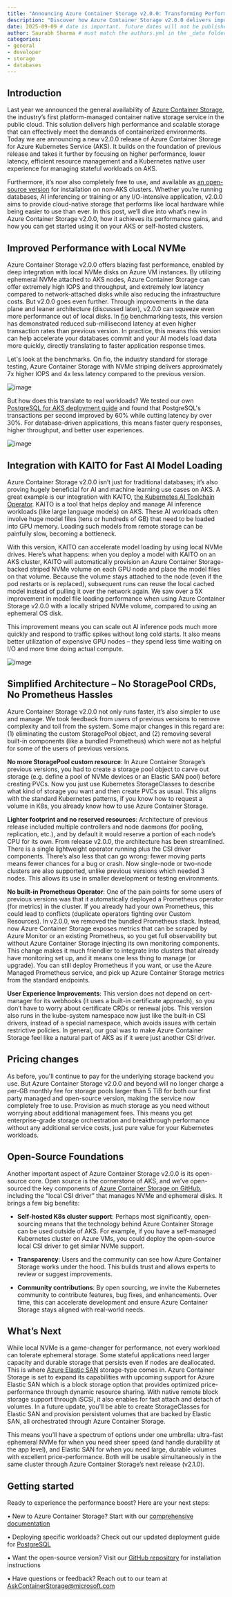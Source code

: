 ```yaml
---
title: "Announcing Azure Container Storage v2.0.0: Transforming Performance for Stateful Workloads on AKS"
description: "Discover how Azure Container Storage v2.0.0 delivers improved performance and advanced features for stateful workloads on AKS."
date: 2025-09-09 # date is important. future dates will not be published
author: Saurabh Sharma # must match the authors.yml in the _data folder
categories: 
- general 
- developer
- storage
- databases
---
```


## Introduction

Last year we announced the general availability of [Azure Container Storage](https://learn.microsoft.com/azure/storage/container-storage/container-storage-introduction), the industry’s first platform-managed container native storage service in the public cloud. This solution delivers high performance and scalable storage that can effectively meet the demands of containerized environments. Today we are announcing a new v2.0.0 release of Azure Container Storage for Azure Kubernetes Service (AKS). It builds on the foundation of previous release and takes it further by focusing on higher performance, lower latency, efficient resource management and a Kubernetes native user experience for managing stateful workloads on AKS.

Furthermore, it’s now also completely free to use, and available as [an open-source version](https://github.com/Azure/local-csi-driver) for installation on non-AKS clusters. Whether you’re running databases, AI inferencing or training or any I/O-intensive application, v2.0.0 aims to provide cloud-native storage that performs like local hardware while being easier to use than ever. In this post, we’ll dive into what’s new in Azure Container Storage v2.0.0, how it achieves its performance gains, and how you can get started using it on your AKS or self-hosted clusters.

## Improved Performance with Local NVMe

Azure Container Storage v2.0.0 offers blazing fast performance, enabled by deep integration with local NVMe disks on Azure VM instances. By utilizing ephemeral NVMe attached to AKS nodes, Azure Container Storage can offer extremely high IOPS and throughput, and extremely low latency compared to network-attached disks while also reducing the infrastructure costs. But v2.0.0 goes even further. Through improvements in the data plane and leaner architecture (discussed later), v2.0.0 can squeeze even more performance out of local disks. In [fio](https://github.com/axboe/fio) benchmarking tests, this version has demonstrated reduced sub-millisecond latency at even higher transaction rates than previous version. In practice, this means this version can help accelerate your databases commit and your AI models load data more quickly, directly translating to faster application response times.

Let's look at the benchmarks. On fio, the industry standard for storage testing, Azure Container Storage with NVMe striping delivers approximately 7x higher IOPS and 4x less latency compared to the previous version.

![image](/assets/images/acstor-v2/performance-comparsion-fio.png)

But how does this translate to real workloads? We tested our own [PostgreSQL for AKS deployment guide](https://learn.microsoft.com/azure/aks/postgresql-ha-overview) and found that PostgreSQL's transactions per second improved by 60% while cutting latency by over 30%. For database-driven applications, this means faster query responses, higher throughput, and better user experiences.

![image](/assets/images/acstor-v2/perf-comparsion-pgsql.png)

## Integration with KAITO for Fast AI Model Loading

Azure Container Storage v2.0.0 isn’t just for traditional databases; it’s also proving hugely beneficial for AI and machine learning use cases on AKS. A great example is our integration with KAITO, [the Kubernetes AI Toolchain Operator](https://blog.aks.azure.com/2025/07/02/kaito-inference-with-acstor). KAITO is a tool that helps deploy and manage AI inference workloads (like large language models) on AKS. These AI workloads often involve huge model files (tens or hundreds of GB) that need to be loaded into GPU memory. Loading such models from remote storage can be painfully slow, becoming a bottleneck.

With this version, KAITO can accelerate model loading by using local NVMe drives. Here’s what happens: when you deploy a model with KAITO on an AKS cluster, KAITO will automatically provision an Azure Container Storage-backed striped NVMe volume on each GPU node and place the model files on that volume. Because the volume stays attached to the node (even if the pod restarts or is replaced), subsequent runs can reuse the local cached model instead of pulling it over the network again. We saw over a 5X improvement in model file loading performance when using Azure Container Storage v2.0.0 with a locally striped NVMe volume, compared to using an ephemeral OS disk.

This improvement means you can scale out AI inference pods much more quickly and respond to traffic spikes without long cold starts. It also means better utilization of expensive GPU nodes – they spend less time waiting on I/O and more time doing actual compute.

![image](/assets/images/acstor-v2/kaito-performance.png)

## Simplified Architecture – No StoragePool CRDs, No Prometheus Hassles

Azure Container Storage v2.0.0 not only runs faster, it’s also simpler to use and manage. We took feedback from users of previous versions to remove complexity and toil from the system. Some major changes in this regard are: (1) eliminating the custom StoragePool object, and (2) removing several built-in components (like a bundled Prometheus) which were not as helpful for some of the users of previous versions.

**No more StoragePool custom resource**: In Azure Container Storage’s previous versions, you had to create a storage pool object to carve out storage (e.g. define a pool of NVMe devices or an Elastic SAN pool) before creating PVCs.  Now you just use Kubernetes StorageClasses to describe what kind of storage you want and then create PVCs as usual. This aligns with the standard Kubernetes patterns, if you know how to request a volume in K8s, you already know how to use Azure Container Storage.

**Lighter footprint and no reserved resources**: Architecture of previous release included multiple controllers and node daemons (for pooling, replication, etc.), and by default it would reserve a portion of each node’s CPU for its own. From release v2.0.0, the architecture has been streamlined. There is a single lightweight operator running plus the CSI driver components. There’s also less that can go wrong: fewer moving parts means fewer chances for a bug or crash. Now single-node or two-node clusters are also supported, unlike previous versions which needed 3 nodes. This allows its use in smaller development or testing environments.  

**No built-in Prometheus Operator**: One of the pain points for some users of previous versions was that it automatically deployed a Prometheus operator (for metrics) in the cluster. If you already had your own Prometheus, this could lead to conflicts (duplicate operators fighting over Custom Resources). In v2.0.0, we removed the bundled Prometheus stack. Instead, now Azure Container Storage exposes metrics that can be scraped by Azure Monitor or an existing Prometheus, so you get full observability but without Azure Container Storage injecting its own monitoring components. This change makes it much friendlier to integrate into clusters that already have monitoring set up, and it means one less thing to manage (or upgrade). You can still deploy Prometheus if you want, or use the Azure Managed Prometheus service, and pick up Azure Container Storage metrics from the standard endpoints.

**User Experience Improvements**: This version does not depend on cert-manager for its webhooks (it uses a built-in certificate approach), so you don’t have to worry about certificate CRDs or renewal jobs. This version also runs in the kube-system namespace now just like the built-in CSI drivers, instead of a special namespace, which avoids issues with certain restrictive policies. In general, our goal was to make Azure Container Storage feel like a natural part of AKS as if it were just another CSI driver.

## Pricing changes

As before, you'll continue to pay for the underlying storage backend you use. But Azure Container Storage v2.0.0 and beyond will no longer charge a per-GB monthly fee for storage pools larger than 5 TiB for both our first party managed and open-source version, making the service now completely free to use. Provision as much storage as you need without worrying about additional management fees. This means you get enterprise-grade storage orchestration and breakthrough performance without any additional service costs, just pure value for your Kubernetes workloads.

## Open-Source Foundations

Another important aspect of Azure Container Storage v2.0.0 is its open-source core. Open source is the cornerstone of AKS, and we’ve open-sourced the key components of [Azure Container Storage on GitHub](https://github.com/Azure/local-csi-driver), including the “local CSI driver” that manages NVMe and ephemeral disks. It brings a few big benefits:

- **Self-hosted K8s cluster support**: Perhaps most significantly, open-sourcing means that the technology behind Azure Container Storage can be used outside of AKS. For example, if you have a self-managed Kubernetes cluster on Azure VMs, you could deploy the open-source local CSI driver to get similar NVMe support.

- **Transparency**: Users and the community can see how Azure Container Storage works under the hood. This builds trust and allows experts to review or suggest improvements.

- **Community contributions**: By open sourcing, we invite the Kubernetes community to contribute features, bug fixes, and enhancements. Over time, this can accelerate development and ensure Azure Container Storage stays aligned with real-world needs.

## What’s Next

While local NVMe is a game-changer for performance, not every workload can tolerate ephemeral storage. Some stateful applications need larger capacity and durable storage that persists even if nodes are deallocated. This is where [Azure Elastic SAN](https://learn.microsoft.com/azure/storage/elastic-san/elastic-san-introduction) storage-type comes in. Azure Container Storage is set to expand its capabilities with upcoming support for Azure Elastic SAN which is a block storage option that provides optimized price-performance through dynamic resource sharing. With native remote block storage support through iSCSI, it also enables for fast attach and detach of volumes. In a future update, you’ll be able to create StorageClasses for Elastic SAN and provision persistent volumes that are backed by Elastic SAN, all orchestrated through Azure Container Storage.

This means you’ll have a spectrum of options under one umbrella: ultra-fast ephemeral NVMe for when you need sheer speed (and handle durability at the app level), and Elastic SAN for when you need large, durable volumes with excellent price-performance. Both will be usable simultaneously in the same cluster through Azure Container Storage’s next release (v2.1.0).

## Getting started

Ready to experience the performance boost? Here are your next steps:

• New to Azure Container Storage? Start with our [comprehensive documentation](https://learn.microsoft.com/azure/storage/container-storage/container-storage-introduction)

• Deploying specific workloads? Check out our updated deployment guide for [PostgreSQL](https://learn.microsoft.com/azure/aks/postgresql-ha-overview)

• Want the open-source version? Visit our [GitHub repository](https://github.com/Azure/local-csi-driver) for installation instructions

• Have questions or feedback? Reach out to our team at [AskContainerStorage@microsoft.com](mailto:AskContainerStorage@microsoft.com)
